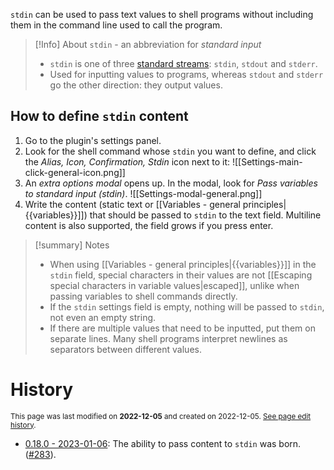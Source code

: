 `stdin` can be used to pass text values to shell programs without including them in the command line used to call the program.

> [!Info] About `stdin` - an abbreviation for _standard input_
> - `stdin` is one of three [standard streams](https://en.wikipedia.org/wiki/Standard_streams): `stdin`, `stdout` and `stderr`.
> - Used for inputting values to programs, whereas `stdout` and `stderr` go the other direction: they output values.

## How to define `stdin` content
1. Go to the plugin's settings panel.
2. Look for the shell command whose `stdin` you want to define, and click the *Alias, Icon, Confirmation, Stdin* icon next to it:
  ![[Settings-main-click-general-icon.png]]
 3. An *extra options modal* opens up. In the modal, look for *Pass variables to standard input (stdin)*.
![[Settings-modal-general.png]]
4. Write the content (static text or [[Variables - general principles|{{variables}}]]) that should be passed to `stdin` to the text field. Multiline content is also supported, the field grows if you press enter.

> [!summary] Notes
> - When using [[Variables - general principles|{{variables}}]] in the `stdin` field, special characters in their values are not [[Escaping special characters in variable values|escaped]], unlike when passing variables to shell commands directly.
> - If the `stdin` settings field is empty, nothing will be passed to `stdin`, not even an empty string.
> - If there are multiple values that need to be inputted, put them on separate lines. Many shell programs interpret newlines as separators between different values.

# History
<small>This page was last modified on <strong>2022-12-05</strong> and created on 2022-12-05. <a href="https://github.com/Taitava/obsidian-shellcommands-documentation/commits/main/./Variables/Pass%20variables%20to%20stdin.md">See page edit history</a>.</small>
- [0.18.0 - 2023-01-06](https://github.com/Taitava/obsidian-shellcommands/blob/main/CHANGELOG.md#0180---2023-01-06): The ability to pass content to `stdin` was born. ([#283](https://github.com/Taitava/obsidian-shellcommands/issues/283)).